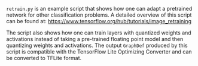 `retrain.py` is an example script that shows how one can adapt a pretrained
network for other classification problems. A detailed overview of this script
can be found at: https://www.tensorflow.org/hub/tutorials/image_retraining

The script also shows how one can train layers
with quantized weights and activations instead of taking a pre-trained floating
point model and then quantizing weights and activations.
The output `GraphDef` produced by this script is compatible with the TensorFlow
Lite Optimizing Converter and can be converted to TFLite format.
